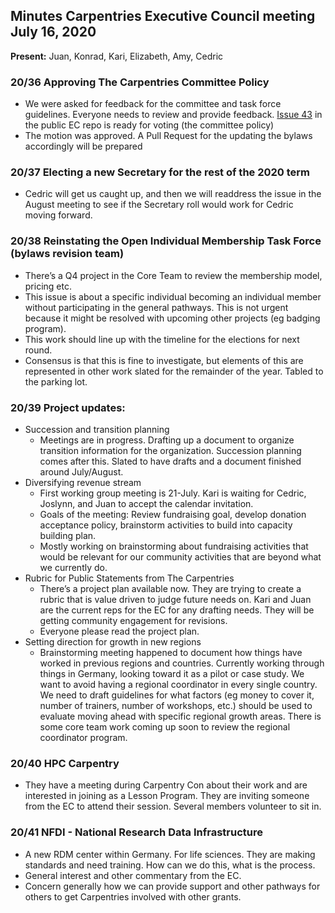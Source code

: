 ## Minutes Carpentries Executive Council meeting July 16, 2020

**Present:** Juan, Konrad, Kari, Elizabeth, Amy, Cedric

### 20/36 Approving The Carpentries Committee Policy
* We were asked for feedback for the committee and task force guidelines.  Everyone needs to review and provide feedback.  [Issue 43](https://github.com/carpentries/executive-council-info/issues/43) in the public EC repo is ready for voting (the committee policy)
* The motion was approved. A Pull Request for the updating the bylaws accordingly will be prepared

### 20/37 Electing a new Secretary for the rest of the 2020 term
* Cedric will get us caught up, and then we will readdress the issue in the August meeting to see if the Secretary roll would work for Cedric moving forward.

### 20/38 Reinstating the Open Individual Membership Task Force (bylaws revision team)
* There’s a Q4 project in the Core Team to review the membership model, pricing etc.
* This issue is about a specific individual becoming an individual member without participating in the general pathways.  This is not urgent because it might be resolved with upcoming other projects (eg badging program).
* This work should line up with the timeline for the elections for next round.
* Consensus is that this is fine to investigate, but elements of this are represented in other work slated for the remainder of the year.  Tabled to the parking lot.

### 20/39 Project updates:
* Succession and transition planning
    * Meetings are in progress. Drafting up a document to organize transition information for the organization.  Succession planning comes after this.  Slated to have drafts and a document finished around July/August.
* Diversifying revenue stream
    * First working group meeting is 21-July. Kari is waiting for Cedric, Joslynn, and Juan to accept the calendar invitation.
    * Goals of the meeting: Review fundraising goal, develop donation acceptance policy, brainstorm activities to build into capacity building plan.
    * Mostly working on brainstorming about fundraising activities that would be relevant for our community activities that are beyond what we currently do.
* Rubric for Public Statements from The Carpentries
    * There’s a project plan available now.  They are trying to create a rubric that is value driven to judge future needs on. Kari and Juan are the current reps for the EC for any drafting needs.  They will be getting community engagement for revisions.
    * Everyone please read the project plan.
* Setting direction for growth in new regions
    * Brainstorming meeting happened to document how things have worked in previous regions and countries.  Currently working through things in Germany, looking toward it as a pilot or case study.  We want to avoid having a regional coordinator in every single country.  We need to draft guidelines for what factors (eg money to cover it, number of trainers, number of workshops, etc.) should be used to evaluate moving ahead with specific regional growth areas.  There is some core team work coming up soon to review the regional coordinator program.

### 20/40 HPC Carpentry
* They have a meeting during Carpentry Con about their work and are interested in joining as a Lesson Program. They are inviting someone from the EC to attend their session.  Several members volunteer to sit in.

### 20/41 NFDI - National Research Data Infrastructure
* A new RDM center within Germany.  For life sciences.  They are making standards and need training. How can we do this, what is the process.
* General interest and other commentary from the EC.
* Concern generally how we can provide support and other pathways for others to get Carpentries involved with other grants.
